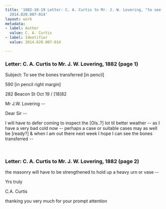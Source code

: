 ```yaml
---
title: '1882-10-19 Letter: C. A. Curtis to Mr. J. W. Lovering, "to see the bones transferred,"
  2014.020.007-014'
layout: work
metadata:
- label: Author
  value: C. A. Curtis
- label: Identifier
  value: 2014.020.007-014

---
```

<div class="pages">
<div id="page-1485694">
<h3><a name="page-1485694">Letter: C. A. Curtis to Mr. J. W. Lovering, 1882 (page 1)</a></h3>
<div class="page-content">
<p>Subject: To see the bones transferred [in pencil]</p>
<p>590 [in pencil right margin]</p>
<p>282 Beacon St<span class='line-break'> </span>Oct 19 / [18]82</p>
<p>Mr J.W. Lovering --</p>
<p>Dear Sir --</p>
<p>I will have to<span class='line-break'> </span>defer coming to inspect<span class='line-break'> </span>the [Ols..?] lot til better<span class='line-break'> </span>weather -- as I have a very<span class='line-break'> </span>bad cold now -- perhaps<span class='line-break'> </span>a case or suitable cases<span class='line-break'> </span>may as well be [ready?] &amp; when<span class='line-break'> </span>I am out there next week<span class='line-break'> </span>I hope I can see the <span class='line-break'> </span>bones transferred --</p>
</div>
</div>
<br />
<div id="page-1485695">
<h3><a name="page-1485695">Letter: C. A. Curtis to Mr. J. W. Lovering, 1882 (page 2)</a></h3>
<div class="page-content">
<p>the masonry will have<span class='line-break'> </span>to be strengthened to<span class='line-break'> </span>hold up a heavy urn<span class='line-break'> </span>or vase --</p>
<p>Yrs truly</p>
<p>C.A. Curtis</p>
<p>thanking you very much<span class='line-break'> </span>for your prompt attention</p>
</div>
</div>
<br />
</div>

